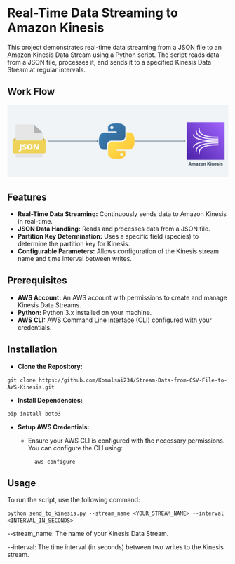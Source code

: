 
# Real-Time Data Streaming to Amazon Kinesis

This project demonstrates real-time data streaming from a JSON file to an Amazon Kinesis Data Stream using a Python script. The script reads data from a JSON file, processes it, and sends it to a specified Kinesis Data Stream at regular intervals.

## Work Flow
![Work Flow](images/workflow.png)

## Features
- **Real-Time Data Streaming:** Continuously sends data to Amazon Kinesis in real-time.
- **JSON Data Handling:** Reads and processes data from a JSON file.
- **Partition Key Determination:** Uses a specific field (species) to determine the partition key for Kinesis.
- **Configurable Parameters:** Allows configuration of the Kinesis stream name and time interval between writes.


## Prerequisites
- **AWS Account:** An AWS account with permissions to create and manage Kinesis Data Streams.
- **Python:** Python 3.x installed on your machine.
- **AWS CLI:** AWS Command Line Interface (CLI) configured with your credentials.

## Installation

- **Clone the Repository:**

```
git clone https://github.com/Komalsai234/Stream-Data-from-CSV-File-to-AWS-Kinesis.git
```

- **Install Dependencies:**

```
pip install boto3
```
- **Setup AWS Credentials:**

    - Ensure your AWS CLI is configured with the necessary permissions. You can configure the CLI using:


            aws configure

## Usage
To run the script, use the following command:

```
python send_to_kinesis.py --stream_name <YOUR_STREAM_NAME> --interval <INTERVAL_IN_SECONDS>
```
--stream_name: The name of your Kinesis Data Stream.

--interval: The time interval (in seconds) between two writes to the Kinesis stream.
